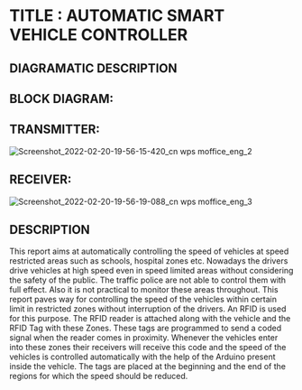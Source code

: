 # TITLE : AUTOMATIC SMART VEHICLE CONTROLLER

## DIAGRAMATIC DESCRIPTION
## BLOCK DIAGRAM:

## TRANSMITTER:
![Screenshot_2022-02-20-19-56-15-420_cn wps moffice_eng_2](https://user-images.githubusercontent.com/99087988/154847875-346979cd-2092-4c59-a3b1-755a1f1ed2f0.jpg)

## RECEIVER:
![Screenshot_2022-02-20-19-56-19-088_cn wps moffice_eng_3](https://user-images.githubusercontent.com/99087988/154847926-272786eb-8a36-4c4f-be02-126899481cbe.jpg)

## DESCRIPTION
This report aims at automatically controlling the speed of vehicles at speed
restricted areas such as schools, hospital zones etc. Nowadays the drivers drive
vehicles at high speed even in speed limited areas without considering the safety of
the public. The traffic police are not able to control them with full effect. Also it is
not practical to monitor these areas throughout. This report paves way for controlling
the speed of the vehicles within certain limit in restricted zones without interruption
of the drivers. An RFID is used for this purpose. The RFID reader is attached along
with the vehicle and the RFID Tag with these Zones. These tags are programmed to
send a coded signal when the reader comes in proximity. Whenever the vehicles
enter into these zones their receivers will receive this code and the speed of the
vehicles is controlled automatically with the help of the Arduino present inside the
vehicle. The tags are placed at the beginning and the end of the regions for which
the speed should be reduced.



